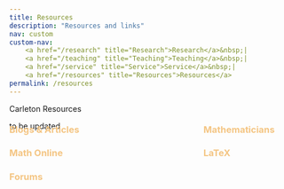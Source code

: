 ```yaml
---
title: Resources
description: "Resources and links"
nav: custom
custom-nav: 
    <a href="/research" title="Research">Research</a>&nbsp;|
    <a href="/teaching" title="Teaching">Teaching</a>&nbsp;|
    <a href="/service" title="Service">Service</a>&nbsp;|
    <a href="/resources" title="Resources">Resources</a>
permalink: /resources
---
```


<!--Below are some selected activities, a complete list can be found <a href="/service-extended"><b>here</b></a>.-->

<!--
Tip/Green = Current
Note/Blue = Highlight/Past
Important/Red = Other/Past
-->

<!--
Warning = Yellow
Note = Blue
Important = Red
Tip = Green
Caution = Orange (close to yellow)
Info = Dark Blue
Success = Dark Green
Danger = Dark Red
Secondary = Grey
-->

<div class="callout-quarto warning">
  <div class="callout-title">Carleton Resources</div>
    <div class="callout-content">
<p>to be updated</p>
    </div>
</div>

<div style="display: flex; flex-direction: row; margin-top:-3.5em">

  <div style="width: 350px;">
    <h3 style="color:#F4C583">Blogs & Articles</h3>
    <h3 style="color:#F4C583">Math Online</h3>
    <h3 style="color:#F4C583">Forums</h3>
  </div>


  <div style="flex: 1;">
    <h3 style="color:#F4C583">Mathematicians</h3>
    <h3 style="color:#F4C583">LaTeX</h3>
    <ul style="margin-top: -1em;">
    </ul>
  </div>
</div>
<!-- 

### External

<details>
    <summary><b style="color:#69b2c1">Conference Sessions</b></summary>

<ul style="line-height:180%">

<li> Invited Paper Session on <b>Rethinking Number Theory</b><br>
    <em>MAA MathFest</em><br>
    Organiser, <small>co-organised with Tyler Billingsley and Sandra Nair</small></li>

<li> Special Session on <b>Rethinking Number Theory</b><br>
    <em>AWM Research Symposium</em><br>
    Organiser, <small>co-organised with Eva Goedhart and Amita Malik</small></li>

</ul>
</details>

#69b2c1 -->